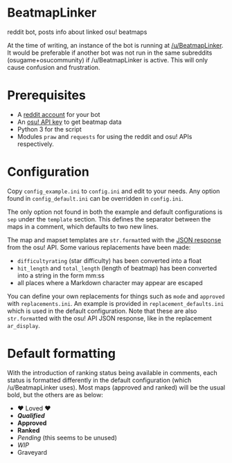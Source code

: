 # BeatmapLinker
reddit bot, posts info about linked osu! beatmaps

At the time of writing, an instance of the bot is running at [/u/BeatmapLinker](https://www.reddit.com/user/BeatmapLinker). It would be preferable if another bot was not run in the same subreddits (osugame+osucommunity) if /u/BeatmapLinker is active. This will only cause confusion and frustration.

# Prerequisites

* A [reddit account](http://reddit.com/register) for your bot
* An [osu! API key](https://osu.ppy.sh/p/api) to get beatmap data
* Python 3 for the script
* Modules `praw` and `requests` for using the reddit and osu! APIs respectively.

# Configuration

Copy `config_example.ini` to `config.ini` and edit to your needs. Any option found in `config_default.ini` can be overridden in `config.ini`.

The only option not found in both the example and default configurations is `sep` under the `template` section. This defines the separator between the maps in a comment, which defaults to two new lines.

The map and mapset templates are `str.format`ted with the [JSON response](https://github.com/peppy/osu-api/wiki#response) from the osu! API. Some various replacements have been made:

* `difficultyrating` (star difficulty) has been converted into a float
* `hit_length` and `total_length` (length of beatmap) has been converted into a string in the form mm:ss
* all places where a Markdown character may appear are escaped

You can define your own replacements for things such as `mode` and `approved` with `replacements.ini`. An example is provided in `replacement_defaults.ini` which is used in the default configuration. Note that these are also `str.format`ted with the osu! API JSON response, like in the replacement `ar_display`.

# Default formatting

With the introduction of ranking status being available in comments, each status is formatted differently in the default configuration (which /u/BeatmapLinker uses). Most maps (approved and ranked) will be the usual bold, but the others are as below:

*  ❤ Loved ❤ 
* ***Qualified***
* **Approved**
* **Ranked**
* *Pending* (this seems to be unused)
* *WIP*
* Graveyard
